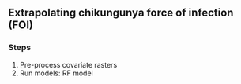 ## Extrapolating chikungunya force of infection (FOI) 
### Steps
1. Pre-process covariate rasters
2. Run models: RF model
